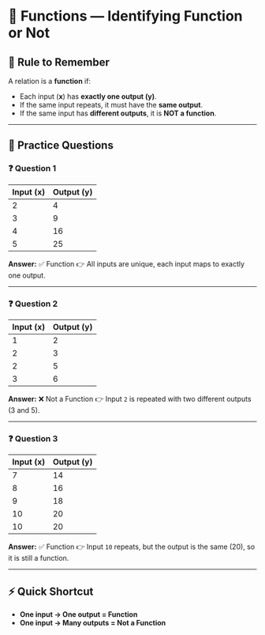 # 📘 Functions — Identifying Function or Not

## 🔑 Rule to Remember

A relation is a **function** if:

* Each input (**x**) has **exactly one output (y)**.
* If the same input repeats, it must have the **same output**.
* If the same input has **different outputs**, it is **NOT a function**.

---

## 📝 Practice Questions

### ❓ Question 1

| Input (x) | Output (y) |
| --------- | ---------- |
| 2         | 4          |
| 3         | 9          |
| 4         | 16         |
| 5         | 25         |

**Answer:** ✅ Function
👉 All inputs are unique, each input maps to exactly one output.

---

### ❓ Question 2

| Input (x) | Output (y) |
| --------- | ---------- |
| 1         | 2          |
| 2         | 3          |
| 2         | 5          |
| 3         | 6          |

**Answer:** ❌ Not a Function
👉 Input `2` is repeated with two different outputs (3 and 5).

---

### ❓ Question 3

| Input (x) | Output (y) |
| --------- | ---------- |
| 7         | 14         |
| 8         | 16         |
| 9         | 18         |
| 10        | 20         |
| 10        | 20         |

**Answer:** ✅ Function
👉 Input `10` repeats, but the output is the same (20), so it is still a function.

---

## ⚡ Quick Shortcut

* **One input → One output = Function**
* **One input → Many outputs = Not a Function**
